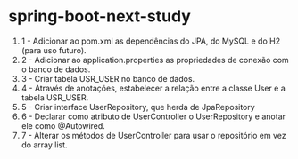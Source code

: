 # spring-boot-next-study

<ol>
  <li>1 - Adicionar ao pom.xml as dependências do JPA, do MySQL e do H2 (para uso futuro).</li>
  <li>2 - Adicionar ao application.properties as propriedades de conexão com o banco de dados.</li>
  <li>3 - Criar tabela USR_USER no banco de dados.</li>
  <li>4 - Através de anotações, estabelecer a relação entre a classe User e a tabela USR_USER.</li>
  <li>5 - Criar interface UserRepository, que herda de JpaRepository<User,Long></li>
  <li>6 - Declarar como atributo de UserController o UserRepository e anotar ele como @Autowired.</li>
  <li>7 - Alterar os métodos de UserController para usar o repositório em vez do array list.</li>
</lo>

